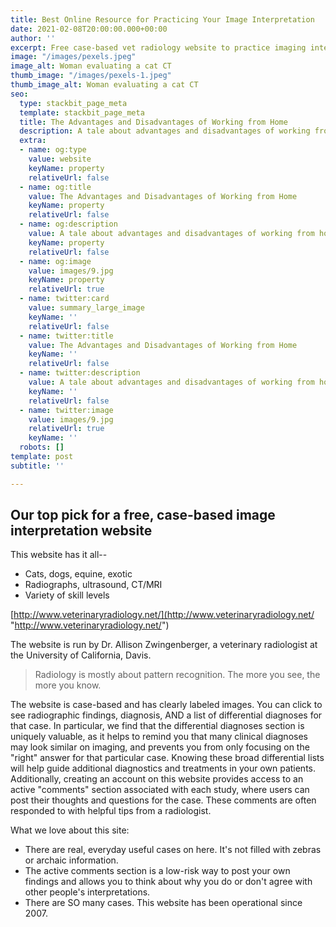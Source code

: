 ```yaml
---
title: Best Online Resource for Practicing Your Image Interpretation
date: 2021-02-08T20:00:00.000+00:00
author: ''
excerpt: Free case-based vet radiology website to practice imaging interpretation
image: "/images/pexels.jpeg"
image_alt: Woman evaluating a cat CT
thumb_image: "/images/pexels-1.jpeg"
thumb_image_alt: Woman evaluating a cat CT
seo:
  type: stackbit_page_meta
  template: stackbit_page_meta
  title: The Advantages and Disadvantages of Working from Home
  description: A tale about advantages and disadvantages of working from home
  extra:
  - name: og:type
    value: website
    keyName: property
    relativeUrl: false
  - name: og:title
    value: The Advantages and Disadvantages of Working from Home
    keyName: property
    relativeUrl: false
  - name: og:description
    value: A tale about advantages and disadvantages of working from home
    keyName: property
    relativeUrl: false
  - name: og:image
    value: images/9.jpg
    keyName: property
    relativeUrl: true
  - name: twitter:card
    value: summary_large_image
    keyName: ''
    relativeUrl: false
  - name: twitter:title
    value: The Advantages and Disadvantages of Working from Home
    keyName: ''
    relativeUrl: false
  - name: twitter:description
    value: A tale about advantages and disadvantages of working from home
    keyName: ''
    relativeUrl: false
  - name: twitter:image
    value: images/9.jpg
    relativeUrl: true
    keyName: ''
  robots: []
template: post
subtitle: ''

---
```

## Our top pick for a free, case-based image interpretation website

This website has it all--

* Cats, dogs, equine, exotic
* Radiographs, ultrasound, CT/MRI
* Variety of skill levels

[http://www.veterinaryradiology.net/](http://www.veterinaryradiology.net/ "http://www.veterinaryradiology.net/")

The website is run by Dr. Allison Zwingenberger, a veterinary radiologist at the University of California, Davis.

> Radiology is mostly about pattern recognition. The more you see, the more you know.

The website is case-based and has clearly labeled images. You can click to see radiographic findings, diagnosis, AND a list of differential diagnoses for that case. In particular, we find that the differential diagnoses section is uniquely valuable,  as it helps to remind you that many clinical diagnoses may look similar on imaging, and prevents you from only focusing on the "right" answer for that particular case. Knowing these broad differential lists will help guide additional diagnostics and treatments in your own patients. Additionally, creating an account on this website provides access to an active "comments" section associated with each study, where users can post their thoughts and questions for the case. These comments are often responded to with helpful tips from a radiologist.

What we love about this site:

* There are real, everyday useful cases on here. It's not filled with zebras or archaic information.
* The active comments section is a low-risk way to post your own findings and allows you to think about why you do or don't agree with other people's interpretations.
* There are SO many cases. This website has been operational since 2007.